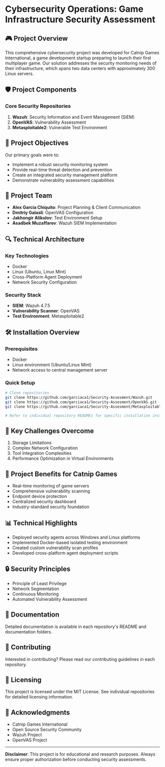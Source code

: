 # Cybersecurity Operations: Game Infrastructure Security Assessment

## 🎮 Project Overview

This comprehensive cybersecurity project was developed for Catnip Games International, a game development startup preparing to launch their first multiplayer game. Our solution addresses the security monitoring needs of their infrastructure, which spans two data centers with approximately 300 Linux servers.

## 🛡️ Project Components

### Core Security Repositories

1. **Wazuh**: Security Information and Event Management (SIEM)
2. **OpenVAS**: Vulnerability Assessment
3. **Metasploitable2**: Vulnerable Test Environment

## 🚀 Project Objectives

Our primary goals were to:
- Implement a robust security monitoring system
- Provide real-time threat detection and prevention
- Create an integrated security management platform
- Demonstrate vulnerability assessment capabilities

## 👥 Project Team

- **Alex Garcia Chiquito**: Project Planning & Client Communication
- **Dmitriy Galasli**: OpenVAS Configuration
- **Jakhongir Alikulov**: Test Environment Setup
- **Asadbek Muzaffarov**: Wazuh SIEM Implementation

## 🔍 Technical Architecture

### Key Technologies
- Docker
- Linux (Ubuntu, Linux Mint)
- Cross-Platform Agent Deployment
- Network Security Configuration

### Security Stack
- **SIEM**: Wazuh 4.7.5
- **Vulnerability Scanner**: OpenVAS
- **Test Environment**: Metasploitable2

## 🛠️ Installation Overview

### Prerequisites
- Docker
- Linux environment (Ubuntu/Linux Mint)
- Network access to central management server

### Quick Setup
```bash
# Clone repositories
git clone https://github.com/garciaca1/Security-Assesment/Wazuh.git
git clone https://github.com/garciaca1/Security-Assesment/OpenVAS.git
git clone https://github.com/garciaca1/Security-Assesment/Metasploitable2.git

# Refer to individual repository READMEs for specific installation instructions
```

## 🚧 Key Challenges Overcome

1. Storage Limitations
2. Complex Network Configuration
3. Tool Integration Complexities
4. Performance Optimization in Virtual Environments

## 🎯 Project Benefits for Catnip Games

- Real-time monitoring of game servers
- Comprehensive vulnerability scanning
- Endpoint device protection
- Centralized security dashboard
- Industry-standard security foundation

## 📊 Technical Highlights

- Deployed security agents across Windows and Linux platforms
- Implemented Docker-based isolated testing environment
- Created custom vulnerability scan profiles
- Developed cross-platform agent deployment scripts

## 🔒 Security Principles

- Principle of Least Privilege
- Network Segmentation
- Continuous Monitoring
- Automated Vulnerability Assessment

## 📝 Documentation

Detailed documentation is available in each repository's README and documentation folders.

## 🤝 Contributing

Interested in contributing? Please read our contributing guidelines in each repository.

## 📄 Licensing

This project is licensed under the MIT License. See individual repositories for detailed licensing information.

## 🙏 Acknowledgments

- Catnip Games International
- Open Source Security Community
- Wazuh Project
- OpenVAS Project


---

**Disclaimer**: This project is for educational and research purposes. Always ensure proper authorization before conducting security assessments.
